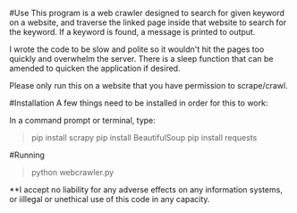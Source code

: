#Use
This program is a web crawler designed to search for given keyword on a website, and traverse the linked page inside that website to search for the keyword. If a keyword is found, a message is printed to output. 

I wrote the code to be slow and polite so it wouldn't hit the pages too quickly and overwhelm the server. There is a sleep function that can be amended to quicken the application if desired. 

Please only run this on a website that you have permission to scrape/crawl.

#Installation
A few things need to be installed in order for this to work:

In a command prompt or terminal, type:
>pip install scrapy
>pip install BeautifulSoup
>pip install requests

#Running
>python webcrawler.py

**I accept no liability for any adverse effects on any information systems, or iillegal or unethical use of this code in any capacity.
